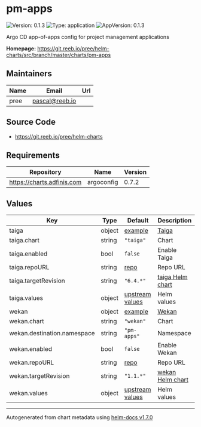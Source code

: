 # pm-apps

![Version: 0.1.3](https://img.shields.io/badge/Version-0.1.3-informational?style=flat-square) ![Type: application](https://img.shields.io/badge/Type-application-informational?style=flat-square) ![AppVersion: 0.1.3](https://img.shields.io/badge/AppVersion-0.1.3-informational?style=flat-square)

Argo CD app-of-apps config for project management applications

**Homepage:** <https://git.reeb.io/pree/helm-charts/src/branch/master/charts/pm-apps>

## Maintainers

| Name | Email | Url |
| ---- | ------ | --- |
| pree | pascal@reeb.io |  |

## Source Code

* <https://git.reeb.io/pree/helm-charts>

## Requirements

| Repository | Name | Version |
|------------|------|---------|
| https://charts.adfinis.com | argoconfig | 0.7.2 |

## Values

| Key | Type | Default | Description |
|-----|------|---------|-------------|
| taiga | object | [example](./examples/taiga.yaml) | [Taiga](https://taiga.io/) |
| taiga.chart | string | `"taiga"` | Chart |
| taiga.enabled | bool | `false` | Enable Taiga |
| taiga.repoURL | string | [repo](https://github.com/nemonik/taiga-helm) | Repo URL |
| taiga.targetRevision | string | `"6.4.*"` | [taiga Helm chart](https://github.com/nemonik/taiga-helm) |
| taiga.values | object | [upstream values](https://github.com/nemonik/taiga-helm/blob/master/values.yaml) | Helm values |
| wekan | object | [example](./examples/wekan.yaml) | [Wekan](https://wekan.github.io/) |
| wekan.chart | string | `"wekan"` | Chart |
| wekan.destination.namespace | string | `"pm-apps"` | Namespace |
| wekan.enabled | bool | `false` | Enable Wekan |
| wekan.repoURL | string | [repo](https://github.com/wekan/charts) | Repo URL |
| wekan.targetRevision | string | `"1.1.*"` | [wekan Helm chart](https://github.com/wekan/charts/tree/master/charts/wekan) |
| wekan.values | object | [upstream values](https://github.com/wekan/charts/blob/master/charts/wekan/values.yaml) | Helm values |

----------------------------------------------
Autogenerated from chart metadata using [helm-docs v1.7.0](https://github.com/norwoodj/helm-docs/releases/v1.7.0)
